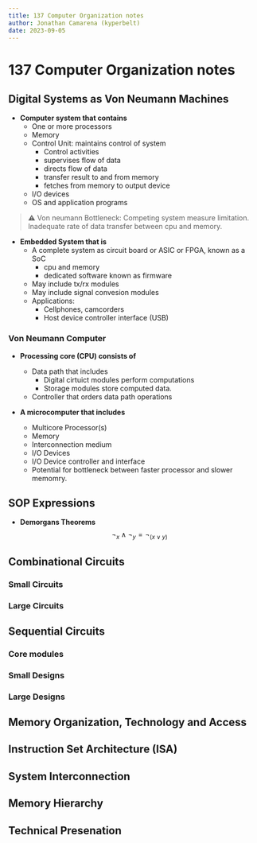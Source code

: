 ```yaml
---
title: 137 Computer Organization notes
author: Jonathan Camarena (kyperbelt)
date: 2023-09-05
---
```


# 137 Computer Organization notes

## Digital Systems as Von Neumann Machines
* **Computer system that contains** 
    - One or more processors
    - Memory 
    - Control Unit: maintains control of system
        - Control activities
        - supervises flow of data
        - directs flow of data
        - transfer result to and from memory
        - fetches from memory to output device
    - I/O devices
    - OS and application programs
> :warning: Von neumann Bottleneck: Competing system measure limitation. Inadequate rate of data transfer between cpu and memory.
* **Embedded System that is**
    - A  complete system as circuit board or ASIC or FPGA, known as a SoC
        - cpu and memory
        - dedicated software known as firmware
    - May include tx/rx modules
    - May include signal convesion modules
    - Applications: 
        - Cellphones, camcorders
        - Host device controller interface (USB)

### Von Neumann Computer
* **Processing core (CPU) consists of**
    - Data path that includes
        - Digital cirtuict modules perform computations
        - Storage modules store computed data.
    - Controller that orders data path operations

* **A microcomputer that includes**
    - Multicore Processor(s)
    - Memory
    - Interconnection medium
    - I/O Devices
    - I/O Device controller and interface
    - Potential for bottleneck between faster processor and slower memomry.

## SOP Expressions
* **Demorgans Theorems** 
$$\neg_{x} \land \neg_{y} = \neg_{(x\lor y)}$$

## Combinational Circuits


### Small Circuits
### Large Circuits

## Sequential Circuits
### Core modules
### Small Designs
### Large Designs

## Memory Organization, Technology and Access

## Instruction Set Architecture (ISA)

## System Interconnection

## Memory Hierarchy

## Technical Presenation
